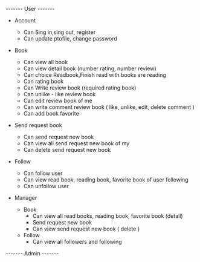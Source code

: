 ------- User -------
* Account
	+ Can Sing in,sing out, register
	+ Can update ptofile, change password
	
* Book
	+ Can view all book 
	+ Can view detail book (number rating, number review)
	+ Can choice Readbook,Finish read with books are reading
	+ Can rating book
	+ Can Write review book (required rating book)
	+ Can unlike - like review book
	+ Can edit review book of me
	+ Can write comment review book ( like, unlike, edit, delete comment )
	+ Can add book favorite
	
* Send request book
	+ Can send request new book
	+ Can view all send request new book of my
	+ Can delete send request new book
	
* Follow
	+ Can follow user
	+ Can view read book, reading book, favorite book of user following
	+ Can unfollow user
	
* Manager
	- Book
		+ Can view all read books, reading book, favorite book (detail)
		+ Send request new book
		+ Can view send request new book ( delete )
	- Follow
		+ Can view all followers and following

------- Admin -------

